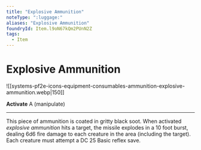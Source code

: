 ```yaml
---
title: "Explosive Ammunition"
noteType: ":luggage:"
aliases: "Explosive Ammunition"
foundryId: Item.l9oN67kQm2PUnN2Z
tags:
  - Item
---
```


# Explosive Ammunition
![[systems-pf2e-icons-equipment-consumables-ammunition-explosive-ammunition.webp|150]]

**Activate** A (manipulate)

* * *

This piece of ammunition is coated in gritty black soot. When activated _explosive ammunition_ hits a target, the missile explodes in a 10 foot burst, dealing 6d6 fire damage to each creature in the area (including the target). Each creature must attempt a DC 25 Basic reflex save.
